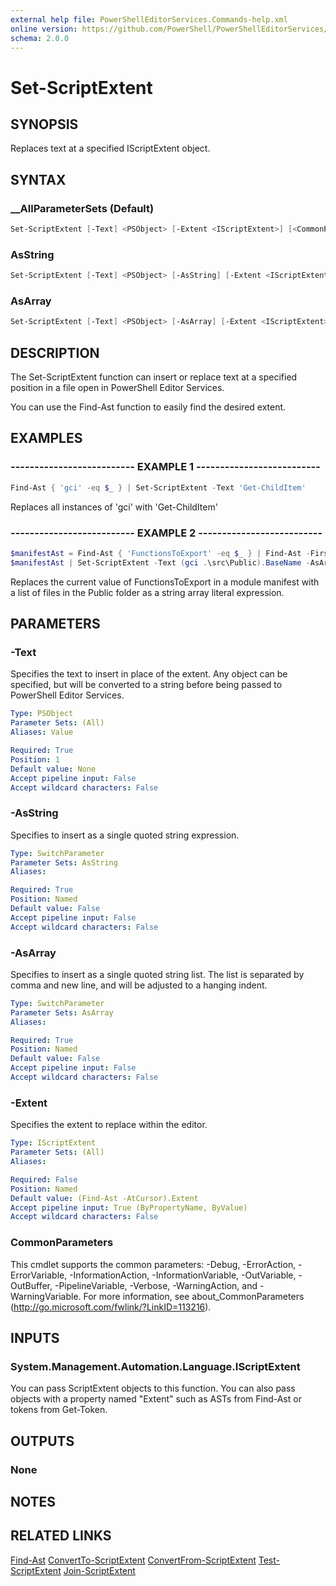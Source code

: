 ```yaml
---
external help file: PowerShellEditorServices.Commands-help.xml
online version: https://github.com/PowerShell/PowerShellEditorServices/tree/master/module/docs/Set-ScriptExtent.md
schema: 2.0.0
---
```


# Set-ScriptExtent

## SYNOPSIS

Replaces text at a specified IScriptExtent object.

## SYNTAX

### __AllParameterSets (Default)

```powershell
Set-ScriptExtent [-Text] <PSObject> [-Extent <IScriptExtent>] [<CommonParameters>]
```

### AsString

```powershell
Set-ScriptExtent [-Text] <PSObject> [-AsString] [-Extent <IScriptExtent>] [<CommonParameters>]
```

### AsArray

```powershell
Set-ScriptExtent [-Text] <PSObject> [-AsArray] [-Extent <IScriptExtent>] [<CommonParameters>]
```

## DESCRIPTION

The Set-ScriptExtent function can insert or replace text at a specified position in a file open in PowerShell Editor Services.

You can use the Find-Ast function to easily find the desired extent.

## EXAMPLES

### -------------------------- EXAMPLE 1 --------------------------

```powershell
Find-Ast { 'gci' -eq $_ } | Set-ScriptExtent -Text 'Get-ChildItem'
```

Replaces all instances of 'gci' with 'Get-ChildItem'

### -------------------------- EXAMPLE 2 --------------------------

```powershell
$manifestAst = Find-Ast { 'FunctionsToExport' -eq $_ } | Find-Ast -First
$manifestAst | Set-ScriptExtent -Text (gci .\src\Public).BaseName -AsArray
```

Replaces the current value of FunctionsToExport in a module manifest with a list of files in the Public folder as a string array literal expression.

## PARAMETERS

### -Text

Specifies the text to insert in place of the extent.  Any object can be specified, but will be converted to a string before being passed to PowerShell Editor Services.

```yaml
Type: PSObject
Parameter Sets: (All)
Aliases: Value

Required: True
Position: 1
Default value: None
Accept pipeline input: False
Accept wildcard characters: False
```

### -AsString

Specifies to insert as a single quoted string expression.

```yaml
Type: SwitchParameter
Parameter Sets: AsString
Aliases:

Required: True
Position: Named
Default value: False
Accept pipeline input: False
Accept wildcard characters: False
```

### -AsArray

Specifies to insert as a single quoted string list.  The list is separated by comma and new line, and will be adjusted to a hanging indent.

```yaml
Type: SwitchParameter
Parameter Sets: AsArray
Aliases:

Required: True
Position: Named
Default value: False
Accept pipeline input: False
Accept wildcard characters: False
```

### -Extent

Specifies the extent to replace within the editor.

```yaml
Type: IScriptExtent
Parameter Sets: (All)
Aliases:

Required: False
Position: Named
Default value: (Find-Ast -AtCursor).Extent
Accept pipeline input: True (ByPropertyName, ByValue)
Accept wildcard characters: False
```

### CommonParameters

This cmdlet supports the common parameters: -Debug, -ErrorAction, -ErrorVariable, -InformationAction, -InformationVariable, -OutVariable, -OutBuffer, -PipelineVariable, -Verbose, -WarningAction, and -WarningVariable. For more information, see about_CommonParameters (http://go.microsoft.com/fwlink/?LinkID=113216).

## INPUTS

### System.Management.Automation.Language.IScriptExtent

You can pass ScriptExtent objects to this function.  You can also pass objects with a property named "Extent" such as ASTs from Find-Ast or tokens from Get-Token.

## OUTPUTS

### None

## NOTES

## RELATED LINKS

[Find-Ast](Find-Ast.md)
[ConvertTo-ScriptExtent](ConvertTo-ScriptExtent.md)
[ConvertFrom-ScriptExtent](ConvertFrom-ScriptExtent.md)
[Test-ScriptExtent](Test-ScriptExtent.md)
[Join-ScriptExtent](Join-ScriptExtent.md)
